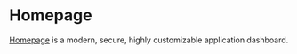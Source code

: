# Homepage

[Homepage](https://github.com/benphelps/homepage) is a modern, secure, highly customizable application dashboard.
